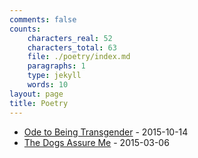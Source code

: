 ```yaml
---
comments: false
counts:
    characters_real: 52
    characters_total: 63
    file: ./poetry/index.md
    paragraphs: 1
    type: jekyll
    words: 10
layout: page
title: Poetry
---
```


* [Ode to Being Transgender](ode-to-being-transgender) - 2015-10-14
* [The Dogs Assure Me](the-dogs-assure-me) - 2015-03-06
